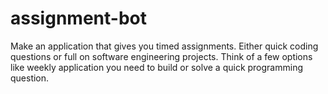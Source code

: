 # assignment-bot
Make an application that gives you timed assignments. Either quick coding questions or full on software engineering projects. Think of a few options like weekly application you need to build or solve a quick programming question.
